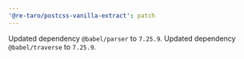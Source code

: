```yaml
---
'@re-taro/postcss-vanilla-extract': patch
---
```


Updated dependency `@babel/parser` to `7.25.9`.
Updated dependency `@babel/traverse` to `7.25.9`.
